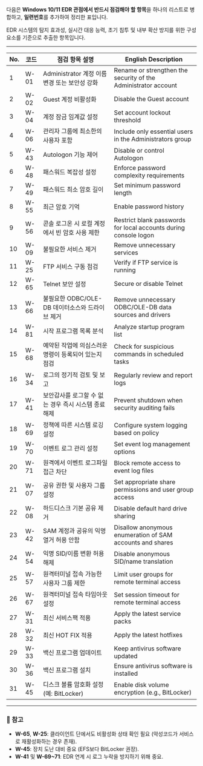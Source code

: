 다음은 **Windows 10/11 EDR 관점에서 반드시 점검해야 할 항목**을 하나의 리스트로 병합하고, **일련번호**를 추가하여 정리한 표입니다.

EDR 시스템의 탐지 효과성, 실시간 대응 능력, 초기 침투 및 내부 확산 방지를 위한 구성 요소를 기준으로 추출한 항목입니다.

---

| No. | 코드 | 점검 항목 설명                 | English Description                                              |
| --- | ----- | -------------------------------- | ---------------------------------------------------------------- |
| 1   | W-01  | Administrator 계정 이름 변경 또는 보안성 강화 | Rename or strengthen the security of the Administrator account   |
| 2   | W-02  | Guest 계정 비활성화                    | Disable the Guest account                                        |
| 3   | W-04  | 계정 잠금 임계값 설정                     | Set account lockout threshold                                    |
| 4   | W-06  | 관리자 그룹에 최소한의 사용자 포함              | Include only essential users in the Administrators group         |
| 5   | W-43  | Autologon 기능 제어                  | Disable or control Autologon                                     |
| 6   | W-48  | 패스워드 복잡성 설정                      | Enforce password complexity requirements                         |
| 7   | W-49  | 패스워드 최소 암호 길이                    | Set minimum password length                                      |
| 8   | W-55  | 최근 암호 기억                         | Enable password history                                          |
| 9   | W-56  | 콘솔 로그온 시 로컬 계정에서 빈 암호 사용 제한      | Restrict blank passwords for local accounts during console logon |
| 10  | W-09  | 불필요한 서비스 제거                      | Remove unnecessary services                                      |
| 11  | W-25  | FTP 서비스 구동 점검                    | Verify if FTP service is running                                 |
| 12  | W-65  | Telnet 보안 설정                     | Secure or disable Telnet                                         |
| 13  | W-66  | 불필요한 ODBC/OLE-DB 데이터소스와 드라이브 제거  | Remove unnecessary ODBC/OLE-DB data sources and drivers          |
| 14  | W-81  | 시작 프로그램 목록 분석                    | Analyze startup program list                                     |
| 15  | W-68  | 예약된 작업에 의심스러운 명령이 등록되어 있는지 점검    | Check for suspicious commands in scheduled tasks                 |
| 16  | W-34  | 로그의 정기적 검토 및 보고                  | Regularly review and report logs                                 |
| 17  | W-41  | 보안감사를 로그할 수 없는 경우 즉시 시스템 종료 해제   | Prevent shutdown when security auditing fails                    |
| 18  | W-69  | 정책에 따른 시스템 로깅설정                  | Configure system logging based on policy                         |
| 19  | W-70  | 이벤트 로그 관리 설정                     | Set event log management options                                 |
| 20  | W-71  | 원격에서 이벤트 로그파일 접근 차단              | Block remote access to event log files                           |
| 21  | W-07  | 공유 권한 및 사용자 그룹 설정                | Set appropriate share permissions and user group access          |
| 22  | W-08  | 하드디스크 기본 공유 제거                   | Disable default hard drive sharing                               |
| 23  | W-42  | SAM 계정과 공유의 익명 열거 허용 안함          | Disallow anonymous enumeration of SAM accounts and shares        |
| 24  | W-54  | 익명 SID/이름 변환 허용 해제               | Disable anonymous SID/name translation                           |
| 25  | W-57  | 원격터미널 접속 가능한 사용자 그룹 제한           | Limit user groups for remote terminal access                     |
| 26  | W-67  | 원격터미널 접속 타임아웃 설정                 | Set session timeout for remote terminal access                   |
| 27  | W-31  | 최신 서비스팩 적용                       | Apply the latest service packs                                   |
| 28  | W-32  | 최신 HOT FIX 적용                    | Apply the latest hotfixes                                        |
| 29  | W-33  | 백신 프로그램 업데이트                     | Keep antivirus software updated                                  |
| 30  | W-36  | 백신 프로그램 설치                       | Ensure antivirus software is installed                           |
| 31  | W-45  | 디스크 볼륨 암호화 설정 (예: BitLocker)     | Enable disk volume encryption (e.g., BitLocker)                  |

---

### 📌 참고

* **W-65**, **W-25**: 클라이언트 단에서도 비활성화 상태 확인 필요 (악성코드가 서비스로 재활성화하는 경우 존재).
* **W-45**: 장치 도난 대비 중요 (EFS보다 BitLocker 권장).
* **W-41** 및 **W-69\~71**: EDR 연계 시 로그 누락을 방지하기 위해 중요.
